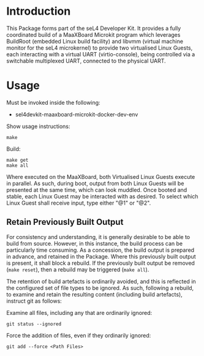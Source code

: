 # Introduction

This Package forms part of the seL4 Developer Kit. It provides a fully
coordinated build of a MaaXBoard Microkit program which leverages BuildRoot
(embedded Linux build facility) and libvmm (virtual machine monitor for the
seL4 microkernel) to provide two virtualised Linux Guests, each interacting
with a virtual UART (virtio-console), being controlled via a switchable
multiplexed UART, connected to the physical UART.

# Usage

Must be invoked inside the following:
* sel4devkit-maaxboard-microkit-docker-dev-env

Show usage instructions:
```
make
```

Build:
```
make get
make all
``` 

Where executed on the MaaXBoard, both Virtualised Linux Guests execute in
parallel. As such, during boot, output from both Linux Guests will be
presented at the same time, which can look muddled. Once booted and stable,
each Linux Guest may be interacted with as desired. To select which Linux
Guest shall receive input, type either "@1" or "@2".

## Retain Previously Built Output 

For consistency and understanding, it is generally desirable to be able to
build from source. However, in this instance, the build process can be
particularly time consuming. As a concession, the build output is prepared in
advance, and retained in the Package. Where this previously built output is
present, it shall block a rebuild. If the previously built output be removed
(`make reset`), then a rebuild may be triggered (`make all`).

The retention of build artefacts is ordinarily avoided, and this is reflected
in the configured set of file types to be ignored. As such, following a
rebuild, to examine and retain the resulting content (including build
artefacts), instruct git as follows:

Examine all files, including any that are ordinarily ignored:
```
git status --ignored
```

Force the addition of files, even if they ordinarily ignored:
```
git add --force <Path Files>
```
